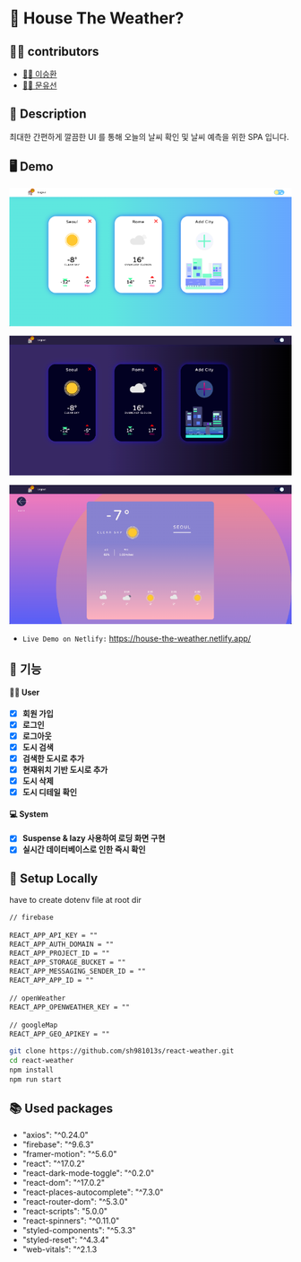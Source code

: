 # 🌃 House The Weather?

## 🙇‍♂️ contributors

- [👨🏻 이승환](https://github.com/sh981013s)
- [👧🏻 문유선](https://github.com/moonnew)

## 📄 Description

최대한 간편하게 깔끔한 UI 를 통해 오늘의 날씨 확인 및 날씨 예측을 위한 SPA 입니다.

## 🖥 Demo

![](.README_images/3134a92c.png)

![](.README_images/1339a82b.png)

![](.README_images/923e4025.png)

* `Live Demo on Netlify:` <a href="https://house-the-weather.netlify.app/" target="\_blank">https://house-the-weather.netlify.app/</a>

## 🎠 기능

#### 👩‍🌾 User

- [x] **회원 가입**
- [x] **로그인**
- [x] **로그아웃**
- [x] **도시 검색**
- [x] **검색한 도시로 추가**
- [x] **현재위치 기반 도시로 추가**
- [x] **도시 삭제**
- [x] **도시 디테일 확인**

#### 💻 System

- [x] **Suspense & lazy 사용하여 로딩 화면 구현**
- [x] **실시간 데이터베이스로 인한 즉시 확인**

## 📀 Setup Locally

have to create dotenv file at root dir

```dotenv
// firebase

REACT_APP_API_KEY = ""
REACT_APP_AUTH_DOMAIN = ""
REACT_APP_PROJECT_ID = ""
REACT_APP_STORAGE_BUCKET = ""
REACT_APP_MESSAGING_SENDER_ID = ""
REACT_APP_APP_ID = ""

// openWeather
REACT_APP_OPENWEATHER_KEY = ""

// googleMap
REACT_APP_GEO_APIKEY = ""
```

```bash
git clone https://github.com/sh981013s/react-weather.git
cd react-weather
npm install
npm run start
```

## 📚 Used packages

- "axios": "^0.24.0"
- "firebase": "^9.6.3"
- "framer-motion": "^5.6.0"
- "react": "^17.0.2"
- "react-dark-mode-toggle": "^0.2.0"
- "react-dom": "^17.0.2"
- "react-places-autocomplete": "^7.3.0"
- "react-router-dom": "^5.3.0"
- "react-scripts": "5.0.0"
- "react-spinners": "^0.11.0"
- "styled-components": "^5.3.3"
- "styled-reset": "^4.3.4"
- "web-vitals": "^2.1.3



